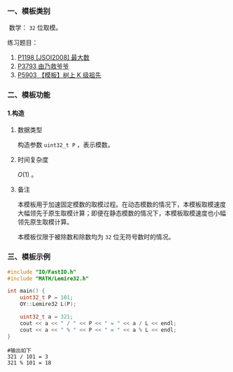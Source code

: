 ### 一、模板类别

​	数学： `32` 位取模。

练习题目：

1. [P1198 [JSOI2008] 最大数](https://www.luogu.com.cn/problem/P1198)
2. [P3793 由乃救爷爷](https://www.luogu.com.cn/problem/P3793)
3. [P5903 【模板】树上 K 级祖先](https://www.luogu.com.cn/problem/P5903)

### 二、模板功能

#### 1.构造

1. 数据类型

   构造参数 `uint32_t P` ，表示模数。

2. 时间复杂度

   $O(1)$ 。

3. 备注

   本模板用于加速固定模数的取模过程。在动态模数的情况下，本模板取模速度大幅领先于原生取模计算；即便在静态模数的情况下，本模板取模速度也小幅领先原生取模计算。
   
   本模板仅限于被除数和除数均为 `32` 位无符号数时的情况。
   
### 三、模板示例

```c++
#include "IO/FastIO.h"
#include "MATH/Lemire32.h"

int main() {
    uint32_t P = 101;
    OY::Lemire32 L(P);

    uint32_t a = 321;
    cout << a << " / " << P << " = " << a / L << endl;
    cout << a << " % " << P << " = " << a % L << endl;
}
```

```
#输出如下
321 / 101 = 3
321 % 101 = 18

```

